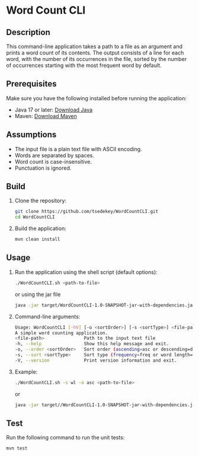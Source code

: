 # Word Count CLI

## Description
This command-line application takes a path to a file as an argument and prints a word count of its contents. The output consists of a line for each word, with the number of its occurrences in the file, sorted by the number of occurrences starting with the most frequent word by default.

## Prerequisites
Make sure you have the following installed before running the application:
- Java 17 or later: [Download Java](https://www.oracle.com/java/technologies/javase-downloads.html)
- Maven: [Download Maven](https://maven.apache.org/download.cgi)

## Assumptions
- The input file is a plain text file with ASCII encoding.
- Words are separated by spaces.
- Word count is case-insensitive.
- Punctuation is ignored.

## Build
1. Clone the repository:
   ```bash
   git clone https://github.com/tsedekey/WordCountCLI.git
   cd WordCountCLI
   ```
2. Build the application:
   ```bash
   mvn clean install
   ```
## Usage
1. Run the application using the shell script (default options):
   ```bash
   ./WordCountCLI.sh <path-to-file>
   ```
   or using the jar file
   ```bash
   java -jar target/WordCountCLI-1.0-SNAPSHOT-jar-with-dependencies.jar <path-to-file>
   ```

2. Command-line arguments:
   ```bash
   Usage: WordCountCLI [-hV] [-o <sortOrder>] [-s <sortType>] <file-path>
   A simple word counting application.
   <file-path>               Path to the input text file
   -h, --help                Show this help message and exit.
   -o, --order <sortOrder>   Sort order (ascending=asc or descending=desc) default=desc
   -s, --sort <sortType>     Sort type (frequency=freq or word length=wl) default=freq
   -V, --version             Print version information and exit.
   ```

3. Example: 
     ```bash
     ./WordCountCLI.sh -s wl -o asc <path-to-file>
     ```
     or
     ```bash
     java -jar target//WordCountCLI-1.0-SNAPSHOT-jar-with-dependencies.jar -swl -o asc <path-to-file>
     ```
   
## Test
Run the following command to run the unit tests:
```bash
mvn test
```

